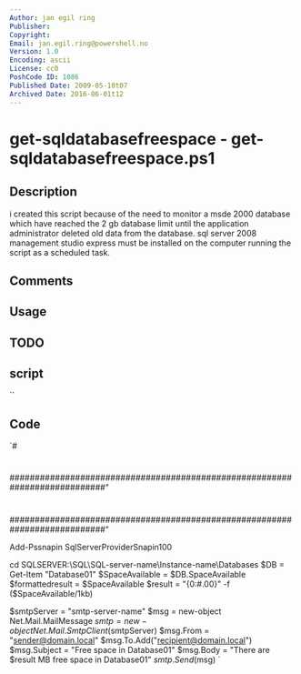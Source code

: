 ```yaml
---
Author: jan egil ring
Publisher: 
Copyright: 
Email: jan.egil.ring@powershell.no
Version: 1.0
Encoding: ascii
License: cc0
PoshCode ID: 1086
Published Date: 2009-05-10t07
Archived Date: 2016-06-01t12
---
```


# get-sqldatabasefreespace - get-sqldatabasefreespace.ps1

## Description

i created this script because of the need to monitor a msde 2000 database which have reached the 2 gb database limit until the application administrator deleted old data from the database.  sql server 2008 management studio express must be installed on the computer running the script as a scheduled task.

## Comments



## Usage



## TODO



## script

``

## Code

`#
 #
 ###########################################################################"
 #
 #
 #
 #
 #
 #
 ###########################################################################"
 
 Add-Pssnapin SqlServerProviderSnapin100
 
 cd SQLSERVER:\SQL\SQL-server-name\Instance-name\Databases
 $DB =  Get-Item "Database01"
 $SpaceAvailable = $DB.SpaceAvailable
 $formattedresult = $SpaceAvailable
 $result = "{0:#.00}" -f ($SpaceAvailable/1kb)
 
 $smtpServer = "smtp-server-name" 
 $msg = new-object Net.Mail.MailMessage
 $smtp = new-object Net.Mail.SmtpClient($smtpServer)
 $msg.From = "sender@domain.local"
 $msg.To.Add("recipient@domain.local")
 $msg.Subject = "Free space in Database01"
 $msg.Body = "There are $result MB free space in Database01"
 $smtp.Send($msg)
`

